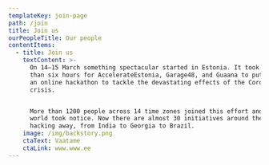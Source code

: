 ```yaml
---
templateKey: join-page
path: /join
title: Join us
ourPeopleTitle: Our people
contentItems:
  - title: Join us
    textContent: >-
      On 14–15 March something spectacular started in Estonia. It took fewer
      than six hours for AccelerateEstonia, Garage48, and Guaana to put together
      an online hackathon to tackle the devastating effects of the Coronavirus
      crisis. 


      More than 1200 people across 14 time zones joined this effort and the
      world took notice. Now there are almost 30 initiatives around the globe
      hacking away, from India to Georgia to Brazil.
    image: /img/backstory.png
    ctaText: Vaatame
    ctaLink: www.www.ee
---
```

